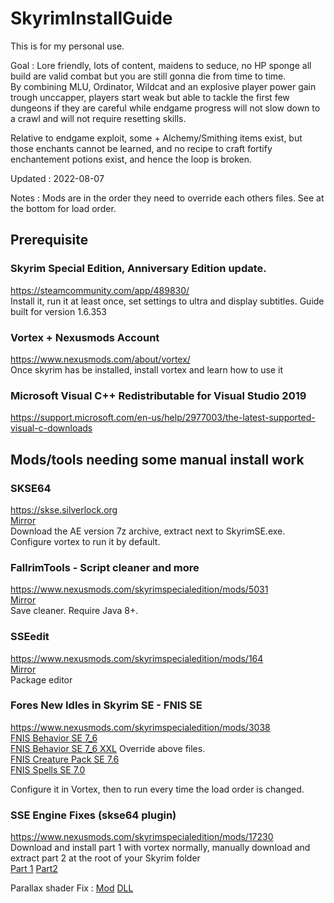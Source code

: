 # SkyrimInstallGuide

This is for my personal use.        

Goal : Lore friendly, lots of content, maidens to seduce, no HP sponge all build are valid combat but you are still gonna die from time to time.           
By combining MLU, Ordinator, Wildcat and an explosive player power gain trough unccapper, players start weak but able to tackle the first few dungeons if they are careful while endgame progress will not slow down to a crawl and will not require resetting skills.   

Relative to endgame exploit, some + Alchemy/Smithing items exist, but those enchants cannot be learned, and no recipe to craft fortify enchantement potions exist, and hence the loop is broken.   
           
Updated : 2022-08-07

Notes : Mods are in the order they need to override each others files. See at the bottom for load order.

## Prerequisite

### Skyrim Special Edition, Anniversary Edition update.        
https://steamcommunity.com/app/489830/             
Install it, run it at least once, set settings to ultra and display subtitles. Guide built for version 1.6.353

### Vortex + Nexusmods Account
https://www.nexusmods.com/about/vortex/          
Once skyrim has be installed, install vortex and learn how to use it     

### Microsoft Visual C++ Redistributable for Visual Studio 2019
https://support.microsoft.com/en-us/help/2977003/the-latest-supported-visual-c-downloads

 ## Mods/tools needing some manual install work             

 ### SKSE64        
https://skse.silverlock.org        
[Mirror](https://nokhal-skyrim.s3.eu-west-2.amazonaws.com/skse64_2_01_05+Mirror.7z)            
Download the AE version 7z archive, extract next to SkyrimSE.exe. Configure vortex to run it by default.   
               
### FallrimTools - Script cleaner and more
https://www.nexusmods.com/skyrimspecialedition/mods/5031   
[Mirror](https://nokhal-skyrim.s3.eu-west-2.amazonaws.com/ReSaver+6.0.310-5031-6-0-310-1596094178.7z)              
Save cleaner. Require Java 8+.         
             
### SSEedit
https://www.nexusmods.com/skyrimspecialedition/mods/164                    
[Mirror](https://nokhal-skyrim.s3.eu-west-2.amazonaws.com/SSEEdit+4.0.4+Installable.7z)      
Package editor        
   
### Fores New Idles in Skyrim SE - FNIS SE   
https://www.nexusmods.com/skyrimspecialedition/mods/3038   
[FNIS Behavior SE 7_6](https://nokhal-skyrim.s3.eu-west-2.amazonaws.com/FNIS+Behavior+SE+7_6-3038-7-6-1582048023.7z)   
[FNIS Behavior SE 7_6 XXL](https://nokhal-skyrim.s3.eu-west-2.amazonaws.com/FNIS+Behavior+SE+7_6+XXL-3038-7-6-1582110624.7z) Override above files.           
[FNIS Creature Pack SE 7.6](https://nokhal-skyrim.s3.eu-west-2.amazonaws.com/FNIS+Creature+Pack+SE+7.6-3038-7-6-1582049490.7z)   
[FNIS Spells SE 7.0](https://nokhal-skyrim.s3.eu-west-2.amazonaws.com/FNIS+Spells+SE+7.0-3038-7-0.zip)     
   
Configure it in Vortex, then to run every time the load order is changed.   

### SSE Engine Fixes (skse64 plugin)
https://www.nexusmods.com/skyrimspecialedition/mods/17230               
Download and install part 1 with vortex normally, manually download and extract part 2 at the root of your Skyrim folder        
[Part 1]()
[Part2]()


Parallax shader Fix :
[Mod](https://nokhal-skyrim.s3.eu-west-2.amazonaws.com/SSE+Parallax+Shader+Fix+v1.01+(BETA)+for+1.6.xxx+Updated-66284-1-01-ae-1649582863.7z)
[DLL]()
